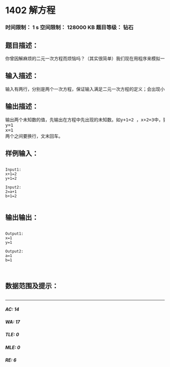 # 1402 解方程   
### 时间限制： 1 s     空间限制： 128000 KB     题目等级： 钻石  
## 题目描述：  

<pre>
你曾因解麻烦的二元一次方程而烦恼吗？（其实很简单）我们现在用程序来模拟一下吧。
</pre>
  
  
## 输入描述：  

<pre>
输入有两行，分别是两个一次方程，保证输入满足二元一次方程的定义；会出现小数，有效数字不会超过5位；保证有且只有一个解。未知数不一定是x和y。输出保留到小数点后10位。数据不超过maxlongint。不会出现括号、除号，数字与字母相乘数字写在前面，中间没有乘号，但系数会是1。
</pre>
  
  
## 输出描述：  

<pre>
输出两个未知数的值，先输出在方程中先出现的未知数。如y+1=2 ，x+2=3中，要先输出x的值，如：
y=1
x=1
两个之间要换行，文末回车。 
</pre>
  
  
## 样例输入：  

<pre><code>
Input1: 
x+1=2
y+1=2
 
Input2:
2=a+1
b+1=2
 
</code></pre>
  
  
## 输出输出：  

<pre><code>
Output1:
x=1
y=1
 
Output2:
a=1
b=1
 
 
</code></pre>
  
  
## 数据范围及提示：  

<pre>
</pre>
  
  
***  

##### AC: 14  
##### WA: 17  
##### TLE: 0  
##### MLE: 0  
##### RE: 6  
